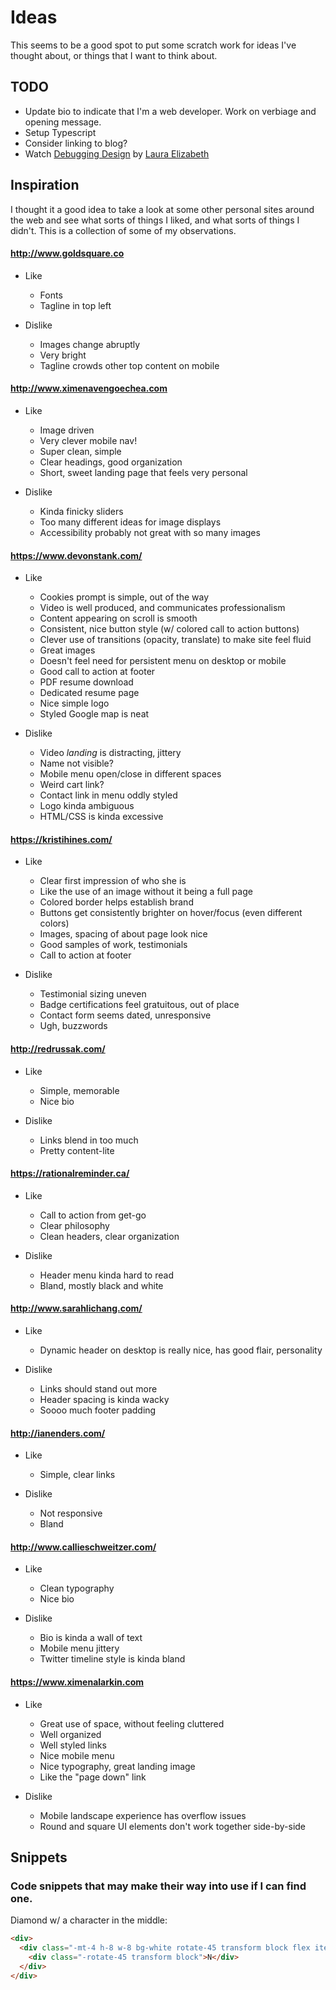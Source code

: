 # Ideas

This seems to be a good spot to put some scratch work for ideas I've thought about,
or things that I want to think about.

## TODO

- Update bio to indicate that I'm a web developer. Work on verbiage and opening message.
- Setup Typescript
- Consider linking to blog?
- Watch [Debugging Design](https://www.youtube.com/watch?v=9z61670MVQo)
by [Laura Elizabeth](http://www.lauraelizabeth.co/)

## Inspiration

I thought it a good idea to take a look at some other personal sites around the web
and see what sorts of things I liked, and what sorts of things I didn't. This
is a collection of some of my observations.

#### http://www.goldsquare.co

- Like
  - Fonts
  - Tagline in top left

- Dislike
  - Images change abruptly
  - Very bright
  - Tagline crowds other top content on mobile

#### http://www.ximenavengoechea.com

- Like
  - Image driven
  - Very clever mobile nav!
  - Super clean, simple
  - Clear headings, good organization
  - Short, sweet landing page that feels very personal

- Dislike
  - Kinda finicky sliders
  - Too many different ideas for image displays
  - Accessibility probably not great with so many images

#### https://www.devonstank.com/

- Like
  - Cookies prompt is simple, out of the way
  - Video is well produced, and communicates professionalism
  - Content appearing on scroll is smooth
  - Consistent, nice button style (w/ colored call to action buttons)
  - Clever use of transitions (opacity, translate) to make site feel fluid
  - Great images
  - Doesn't feel need for persistent menu on desktop or mobile
  - Good call to action at footer
  - PDF resume download
  - Dedicated resume page
  - Nice simple logo
  - Styled Google map is neat

- Dislike
  - Video *landing* is distracting, jittery
  - Name not visible?
  - Mobile menu open/close in different spaces
  - Weird cart link?
  - Contact link in menu oddly styled
  - Logo kinda ambiguous
  - HTML/CSS is kinda excessive

#### https://kristihines.com/

- Like
  - Clear first impression of who she is
  - Like the use of an image without it being a full page
  - Colored border helps establish brand
  - Buttons get consistently brighter on hover/focus (even different colors)
  - Images, spacing of about page look nice
  - Good samples of work, testimonials
  - Call to action at footer

- Dislike
  - Testimonial sizing uneven
  - Badge certifications feel gratuitous, out of place
  - Contact form seems dated, unresponsive
  - Ugh, buzzwords

#### http://redrussak.com/

- Like
  - Simple, memorable
  - Nice bio

- Dislike
  - Links blend in too much
  - Pretty content-lite

#### https://rationalreminder.ca/

- Like
  - Call to action from get-go
  - Clear philosophy
  - Clean headers, clear organization

- Dislike
  - Header menu kinda hard to read
  - Bland, mostly black and white

#### http://www.sarahlichang.com/

- Like
  - Dynamic header on desktop is really nice, has good flair, personality

- Dislike
  - Links should stand out more
  - Header spacing is kinda wacky
  - Soooo much footer padding

#### http://ianenders.com/

- Like
  - Simple, clear links

- Dislike
  - Not responsive
  - Bland

#### http://www.callieschweitzer.com/

- Like
  - Clean typography
  - Nice bio

- Dislike
  - Bio is kinda a wall of text
  - Mobile menu jittery
  - Twitter timeline style is kinda bland

#### https://www.ximenalarkin.com

- Like
  - Great use of space, without feeling cluttered
  - Well organized
  - Well styled links
  - Nice mobile menu
  - Nice typography, great landing image
  - Like the "page down" link

- Dislike
  - Mobile landscape experience has overflow issues
  - Round and square UI elements don't work together side-by-side

## Snippets

### Code snippets that may make their way into use if I can find one.

Diamond w/ a character in the middle:
```html
<div>
  <div class="-mt-4 h-8 w-8 bg-white rotate-45 transform block flex items-center justify-center">
    <div class="-rotate-45 transform block">N</div>
  </div>
</div>
```
